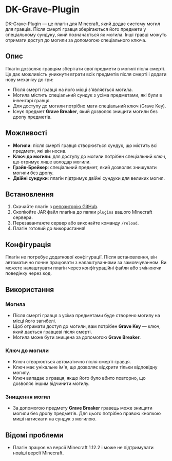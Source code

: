 # DK-Grave-Plugin

DK-Grave-Plugin — це плагін для Minecraft, який додає систему могил для гравців. Після смерті гравця зберігаються його предмети у спеціальному сундуку, який позначається як могила. Інші гравці можуть отримати доступ до могили за допомогою спеціального ключа.

## Опис

Плагін дозволяє гравцям зберігати свої предмети в могилі після смерті. Це дає можливість уникнути втрати всіх предметів після смерті і додати нову механіку до гри:

- Після смерті гравця на його місці з'являється могила.
- Могила містить спеціальний сундук з усіма предметами, які були в інвентарі гравця.
- Для доступу до могили потрібно мати спеціальний ключ (Grave Key).
- Існує предмет **Grave Breaker**, який дозволяє знищити могили без дропу предметів.

## Можливості

- **Могили**: після смерті гравця створюється сундук, що містить всі предмети, які він носив.
- **Ключ до могили**: для доступу до могили потрібен спеціальний ключ, що отримує лише володар могили.
- **Грэйв-Брейкер**: спеціальний предмет, який дозволяє знищувати могили без дропу.
- **Двійні сундуки**: плагін підтримує двійні сундуки для великих могил.

## Встановлення

1. Скачайте плагін з [репозиторію GitHub](https://github.com/KorzhD/DK-Grave-Plugin).
2. Скопіюйте JAR файл плагіна до папки `plugins` вашого Minecraft сервера.
3. Перезавантажте сервер або виконайте команду `/reload`.
4. Плагін готовий до використання!

## Конфігурація

Плагін не потребує додаткової конфігурації. Після встановлення, він автоматично почне працювати з налаштуваннями за замовчуванням. Ви можете налаштувати плагін через конфігураційні файли або змінюючи поведінку через код.

## Використання

### Могила

- Після смерті гравця з усіма предметами буде створено могилу на місці його загибелі.
- Щоб отримати доступ до могили, вам потрібен **Grave Key** — ключ, який дається гравцеві після смерті.
- Могила може бути знищена за допомогою **Grave Breaker**.

### Ключ до могили

- Ключ створюється автоматично після смерті гравця.
- Ключ має унікальне ім'я, що дозволяє відкрити тільки відповідну могилу.
- Ключ випадає з гравця, якщо його було вбито повторно, що дозволяє іншим відчинити могилу.

### Знищення могил

- За допомогою предмету **Grave Breaker** гравець може знищити могили без дропу предметів. Для цього потрібно правою кнопкою миші натискати на сундук з могилою.

## Відомі проблеми

- Плагін працює на версії Minecraft 1.12.2 і може не підтримувати новіші версії Minecraft.
